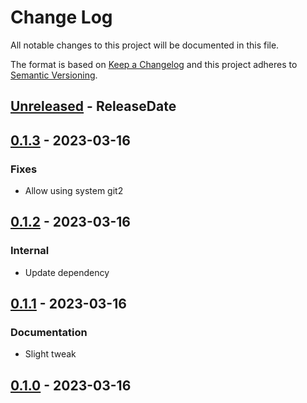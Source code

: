 # Change Log
All notable changes to this project will be documented in this file.

The format is based on [Keep a Changelog](http://keepachangelog.com/)
and this project adheres to [Semantic Versioning](http://semver.org/).

<!-- next-header -->
## [Unreleased] - ReleaseDate

## [0.1.3] - 2023-03-16

### Fixes

- Allow using system git2

## [0.1.2] - 2023-03-16

### Internal

- Update dependency

## [0.1.1] - 2023-03-16

### Documentation

- Slight tweak

## [0.1.0] - 2023-03-16

<!-- next-url -->
[Unreleased]: https://github.com/gitext-rs/git-dive/compare/v0.1.3...HEAD
[0.1.3]: https://github.com/gitext-rs/git-dive/compare/v0.1.2...v0.1.3
[0.1.2]: https://github.com/gitext-rs/git-dive/compare/v0.1.1...v0.1.2
[0.1.1]: https://github.com/gitext-rs/git-dive/compare/v0.1.0...v0.1.1
[0.1.0]: https://github.com/gitext-rs/git-dive/compare/4c4c6c6ab7dd425a8c0fe3f29476e63b57e28d44...v0.1.0
